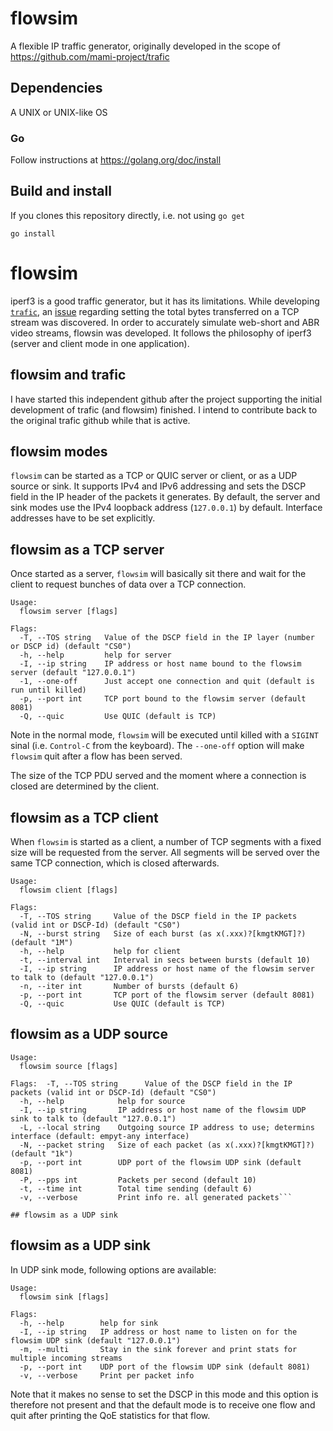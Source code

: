 # flowsim

A flexible IP traffic generator, originally developed in the scope of https://github.com/mami-project/trafic

## Dependencies

A UNIX or UNIX-like OS

### Go

Follow instructions at https://golang.org/doc/install

## Build and install

If you clones this repository directly, i.e. not using `go get`

```
go install
```

# flowsim

iperf3 is a good traffic generator, but it has its limitations. While developing [`trafic`](https://github.com/mami-project/trafic), an [issue](https://github.com/esnet/iperf/issues/768) regarding setting the total bytes transferred on a TCP stream was discovered. In order to accurately simulate web-short and ABR video streams, flowsin was developed. It follows the philosophy of iperf3 (server and client mode in one application).

## flowsim and trafic

I have started this independent github after the project supporting the initial development of trafic (and flowsim) finished. I intend to contribute back to the original trafic github while that is active.

## flowsim modes

`flowsim` can be started as a TCP or QUIC server or client,  or as a UDP source or sink. It supports IPv4 and IPv6 addressing and sets the DSCP field in the IP header of the packets it generates. By default, the server and sink modes use the IPv4 loopback address (`127.0.0.1`) by default. Interface addresses have to be set explicitly.

## flowsim as a TCP server

Once started as a server, `flowsim` will basically sit there and wait for the client to request bunches of data over a TCP connection.

```
Usage:
  flowsim server [flags]

Flags:
  -T, --TOS string   Value of the DSCP field in the IP layer (number or DSCP id) (default "CS0")
  -h, --help         help for server
  -I, --ip string    IP address or host name bound to the flowsim server (default "127.0.0.1")
  -1, --one-off      Just accept one connection and quit (default is run until killed)
  -p, --port int     TCP port bound to the flowsim server (default 8081)
  -Q, --quic         Use QUIC (default is TCP)
```

Note in the normal mode, `flowsim` will be executed until killed with a `SIGINT` sinal (i.e. `Control-C` from the keyboard). The `--one-off` option will make `flowsim` quit after a flow has been served.

The size of the TCP PDU served and the moment where a connection is closed are determined by the client.

## flowsim as a TCP client

When `flowsim` is started as a client, a number of TCP segments with a fixed size will be requested from the server. All segments will be served over the same TCP connection, which is closed afterwards.

```
Usage:
  flowsim client [flags]

Flags:
  -T, --TOS string     Value of the DSCP field in the IP packets (valid int or DSCP-Id) (default "CS0")
  -N, --burst string   Size of each burst (as x(.xxx)?[kmgtKMGT]?) (default "1M")
  -h, --help           help for client
  -t, --interval int   Interval in secs between bursts (default 10)
  -I, --ip string      IP address or host name of the flowsim server to talk to (default "127.0.0.1")
  -n, --iter int       Number of bursts (default 6)
  -p, --port int       TCP port of the flowsim server (default 8081)
  -Q, --quic           Use QUIC (default is TCP)
```

## flowsim as a UDP source

```
Usage:
  flowsim source [flags]

Flags:  -T, --TOS string      Value of the DSCP field in the IP packets (valid int or DSCP-Id) (default "CS0")
  -h, --help            help for source
  -I, --ip string       IP address or host name of the flowsim UDP sink to talk to (default "127.0.0.1")
  -L, --local string    Outgoing source IP address to use; determins interface (default: empyt-any interface)
  -N, --packet string   Size of each packet (as x(.xxx)?[kmgtKMGT]?) (default "1k")
  -p, --port int        UDP port of the flowsim UDP sink (default 8081)
  -P, --pps int         Packets per second (default 10)
  -t, --time int        Total time sending (default 6)
  -v, --verbose         Print info re. all generated packets```

## flowsim as a UDP sink

```

## flowsim as a UDP sink

In UDP sink mode, following options are available:

```
Usage:
  flowsim sink [flags]

Flags:
  -h, --help        help for sink
  -I, --ip string   IP address or host name to listen on for the flowsim UDP sink (default "127.0.0.1")
  -m, --multi       Stay in the sink forever and print stats for multiple incoming streams
  -p, --port int    UDP port of the flowsim UDP sink (default 8081)
  -v, --verbose     Print per packet info
```

Note that it makes no sense to set the DSCP in this mode and this option is therefore not present and that the default mode is to receive one flow and quit after printing the QoE statistics for that flow.
